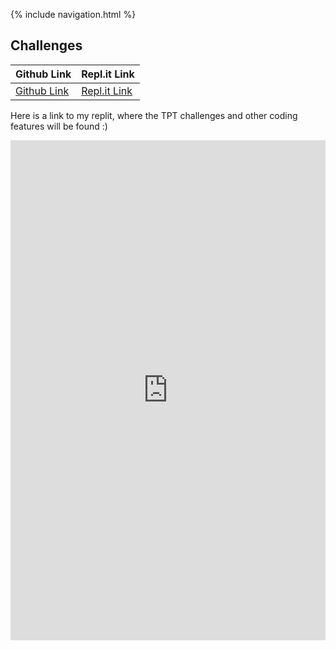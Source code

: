 {% include navigation.html %}

## Challenges
| Github Link | Repl.it Link | 
| ------------ | ----------- |
| [Github Link](https://github.com/VidhiKulkarni/individualrepo) | [Repl.it Link](https://replit.com/@vidhik/individualrepo-1) |


Here is a link to my replit, where the TPT challenges and other coding features will be found :)

<iframe frameborder="0" width="100%" height="800px" src="https://replit.com/@vidhik/individualrepo-1">
